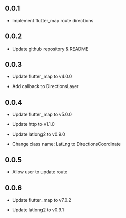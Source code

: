 ## 0.0.1

* Implement flutter_map route directions

## 0.0.2

* Update github repository & README

## 0.0.3

* Update flutter_map to v4.0.0

* Add callback to DirectionsLayer

## 0.0.4

* Update flutter_map to v5.0.0

* Update http to v1.1.0

* Update latlong2 to v0.9.0

* Change class name: LatLng to DirectionsCoordinate

## 0.0.5

* Allow user to update route

## 0.0.6

* Update flutter_map to v7.0.2

* Update latlong2 to v0.9.1
